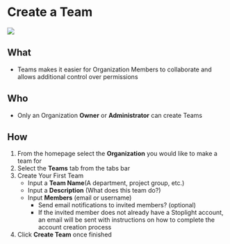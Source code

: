 # Create a Team 

![](/assets/gifs/team-create.gif)

## What 
* Teams makes it easier for Organization Members to collaborate and allows additional control over permissions 

## Who
* Only an Organization **Owner** or **Administrator** can create Teams
## How
1. From the homepage select the **Organization** you would like to make a team for 
2. Select the **Teams** tab from the tabs bar 
3. Create Your First Team 
    * Input a **Team Name**(A department, project group, etc.)  
    * Input a **Description** (What does this team do?) 
    * Input **Members** (email or username)
        * Send email notifications to invited members? (optional) 
        * If the invited member does not already have a Stoplight account, an email will be sent with instructions on how to complete the account creation process 
4. Click **Create Team** once finished 

